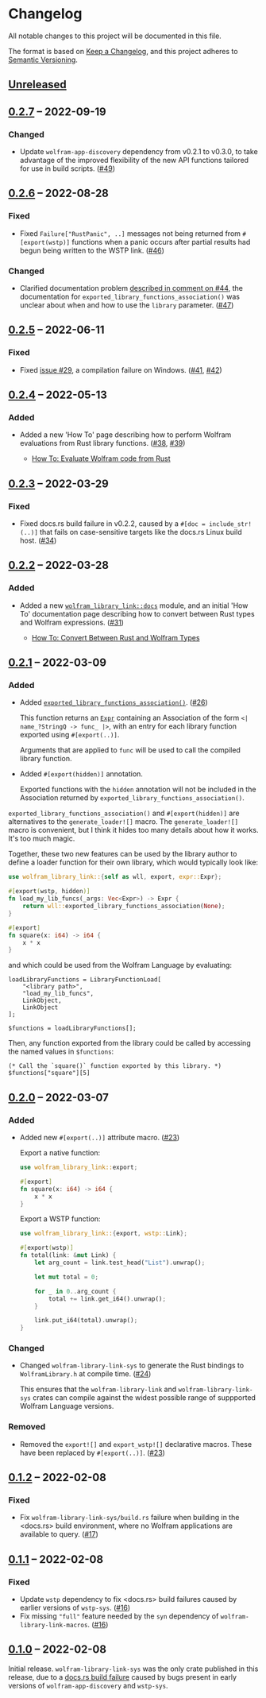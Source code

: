 # Changelog

All notable changes to this project will be documented in this file.

The format is based on [Keep a Changelog](https://keepachangelog.com/en/1.0.0/),
and this project adheres to [Semantic Versioning](https://semver.org/spec/v2.0.0.html).

## [Unreleased]





## [0.2.7] – 2022-09-19

### Changed

* Update `wolfram-app-discovery` dependency from v0.2.1 to v0.3.0, to take
  advantage of the improved flexibility of the new API functions tailored for
  use in build scripts. ([#49])



## [0.2.6] – 2022-08-28

### Fixed

* Fixed `Failure["RustPanic", ..]` messages not being returned from
  `#[export(wstp)]` functions when a panic occurs after partial results had
  begun being written to the WSTP link. ([#46])

### Changed

* Clarified documentation problem
  [described in comment on #44](https://github.com/WolframResearch/wolfram-library-link-rs/issues/44#issuecomment-1153244113),
  the documentation for `exported_library_functions_association()` was unclear about
  when and how to use the `library` parameter. ([#47])



## [0.2.5] – 2022-06-11

### Fixed

* Fixed [issue #29](https://github.com/WolframResearch/wolfram-library-link-rs/issues/29), a compilation failure on Windows. ([#41], [#42])



## [0.2.4] – 2022-05-13

### Added

* Added a new 'How To' page describing how to perform Wolfram evaluations from Rust
  library functions. ([#38], [#39])

  * [How To: Evaluate Wolfram code from Rust](https://docs.rs/wolfram-library-link/0.2.4/wolfram_library_link/docs/evaluate_wolfram_code_from_rust/index.html)



## [0.2.3] – 2022-03-29

### Fixed

* Fixed docs.rs build failure in v0.2.2, caused by a `#[doc = include_str!(..)]` that
  fails on case-sensitive targets like the docs.rs Linux build host. ([#34])



## [0.2.2] – 2022-03-28

### Added

* Added a new [`wolfram_library_link::docs`](https://docs.rs/wolfram-library-link/0.2.3/wolfram_library_link/docs/index.html)
  module, and an initial 'How To' documentation page describing how to convert between
  Rust types and Wolfram expressions. ([#31])

  * [How To: Convert Between Rust and Wolfram Types](https://docs.rs/wolfram-library-link/0.2.3/wolfram_library_link/docs/converting_between_rust_and_wolfram_types/index.html)



## [0.2.1] – 2022-03-09

### Added

* Added [`exported_library_functions_association()`](https://docs.rs/wolfram-library-link/0.2.1/wolfram_library_link/fn.exported_library_functions_association.html).
  ([#26])

  This function returns an [`Expr`](https://docs.rs/wolfram-expr/0.1.1/wolfram_expr/struct.Expr.html)
  containing an Association of the form `<| name_?StringQ -> func_ |>`, with an entry for
  each library function exported using `#[export(..)]`.

  Arguments that are applied to `func` will be used to call the compiled library function.

* Added `#[export(hidden)]` annotation.

  Exported functions with the `hidden` annotation will not be included in the
  Association returned by `exported_library_functions_association()`.

`exported_library_functions_association()` and `#[export(hidden)]` are alternatives to
the `generate_loader![]` macro. The `generate_loader![]` macro is convenient, but I think
it hides too many details about how it works. It's too much magic.

Together, these two new features can be used by the library author to define a loader
function for their own library, which would typically look like:

```rust
use wolfram_library_link::{self as wll, export, expr::Expr};

#[export(wstp, hidden)]
fn load_my_lib_funcs(_args: Vec<Expr>) -> Expr {
    return wll::exported_library_functions_association(None);
}

#[export]
fn square(x: i64) -> i64 {
    x * x
}
```

and which could be used from the Wolfram Language by evaluating:

```wolfram
loadLibraryFunctions = LibraryFunctionLoad[
    "<library path>",
    "load_my_lib_funcs",
    LinkObject,
    LinkObject
];

$functions = loadLibraryFunctions[];
```

Then, any function exported from the library could be called by accessing the named values
in `$functions`:

```wolfram
(* Call the `square()` function exported by this library. *)
$functions["square"][5]
```



## [0.2.0] – 2022-03-07

### Added

* Added new `#[export(..)]` attribute macro.  ([#23])

  Export a native function:

  ```rust
  use wolfram_library_link::export;

  #[export]
  fn square(x: i64) -> i64 {
      x * x
  }
  ```

  Export a WSTP function:

  ```rust
  use wolfram_library_link::{export, wstp::Link};

  #[export(wstp)]
  fn total(link: &mut Link) {
      let arg_count = link.test_head("List").unwrap();

      let mut total = 0;

      for _ in 0..arg_count {
          total += link.get_i64().unwrap();
      }

      link.put_i64(total).unwrap();
  }
  ```

### Changed

* Changed `wolfram-library-link-sys` to generate the Rust bindings to `WolframLibrary.h`
  at compile time.  ([#24])

  This ensures that the `wolfram-library-link` and `wolfram-library-link-sys` crates can
  compile against the widest possible range of suppported Wolfram Language versions.

### Removed

* Removed the `export![]` and `export_wstp![]` declarative macros. These have been
  replaced by `#[export(..)]`.  ([#23])



## [0.1.2] – 2022-02-08

### Fixed

* Fix `wolfram-library-link-sys/build.rs` failure when building in the <docs.rs> build
  environment, where no Wolfram applications are available to query.  ([#17])



## [0.1.1] – 2022-02-08

### Fixed

* Update `wstp` dependency to fix <docs.rs> build failures caused by earlier versions of
  `wstp-sys`.  ([#16])
* Fix missing `"full"` feature needed by the `syn` dependency of
  `wolfram-library-link-macros`.  ([#16])



## [0.1.0] – 2022-02-08

Initial release. `wolfram-library-link-sys` was the only crate published in this release,
due to a [docs.rs build failure](https://docs.rs/crate/wolfram-library-link-sys/0.1.0)
caused by bugs present in early versions of `wolfram-app-discovery` and `wstp-sys`.




[#16]: https://github.com/WolframResearch/wolfram-library-link-rs/pull/16
[#17]: https://github.com/WolframResearch/wolfram-library-link-rs/pull/17

<!-- v0.2.0 -->
[#23]: https://github.com/WolframResearch/wolfram-library-link-rs/pull/23
[#24]: https://github.com/WolframResearch/wolfram-library-link-rs/pull/24

<!-- v0.2.1 -->
[#26]: https://github.com/WolframResearch/wolfram-library-link-rs/pull/26

<!-- v0.2.2 -->
[#31]: https://github.com/WolframResearch/wolfram-library-link-rs/pull/31

<!-- v0.2.3 -->
[#34]: https://github.com/WolframResearch/wolfram-library-link-rs/pull/34

<!-- v0.2.4 -->
[#38]: https://github.com/WolframResearch/wolfram-library-link-rs/pull/38
[#39]: https://github.com/WolframResearch/wolfram-library-link-rs/pull/39

<!-- v0.2.5 -->
[#41]: https://github.com/WolframResearch/wolfram-library-link-rs/pull/41
[#42]: https://github.com/WolframResearch/wolfram-library-link-rs/pull/42

<!-- v0.2.6 -->
[#46]: https://github.com/WolframResearch/wolfram-library-link-rs/pull/46
[#47]: https://github.com/WolframResearch/wolfram-library-link-rs/pull/47

<!-- v0.2.6 -->
[#49]: https://github.com/WolframResearch/wolfram-library-link-rs/pull/49


<!-- This needs to be updated for each tagged release. -->
[Unreleased]: https://github.com/WolframResearch/wolfram-library-link-rs/compare/v0.2.7...HEAD

[0.2.7]: https://github.com/WolframResearch/wolfram-library-link-rs/compare/v0.2.6...v0.2.7
[0.2.6]: https://github.com/WolframResearch/wolfram-library-link-rs/compare/v0.2.5...v0.2.6
[0.2.5]: https://github.com/WolframResearch/wolfram-library-link-rs/compare/v0.2.4...v0.2.5
[0.2.4]: https://github.com/WolframResearch/wolfram-library-link-rs/compare/v0.2.3...v0.2.4
[0.2.3]: https://github.com/WolframResearch/wolfram-library-link-rs/compare/v0.2.2...v0.2.3
[0.2.2]: https://github.com/WolframResearch/wolfram-library-link-rs/compare/v0.2.1...v0.2.2
[0.2.1]: https://github.com/WolframResearch/wolfram-library-link-rs/compare/v0.2.0...v0.2.1
[0.2.0]: https://github.com/WolframResearch/wolfram-library-link-rs/compare/v0.1.2...v0.2.0
[0.1.2]: https://github.com/WolframResearch/wolfram-library-link-rs/compare/v0.1.1...v0.1.2
[0.1.1]: https://github.com/WolframResearch/wolfram-library-link-rs/compare/v0.1.0...v0.1.1
[0.1.0]: https://github.com/WolframResearch/wolfram-library-link-rs/releases/tag/v0.1.0
